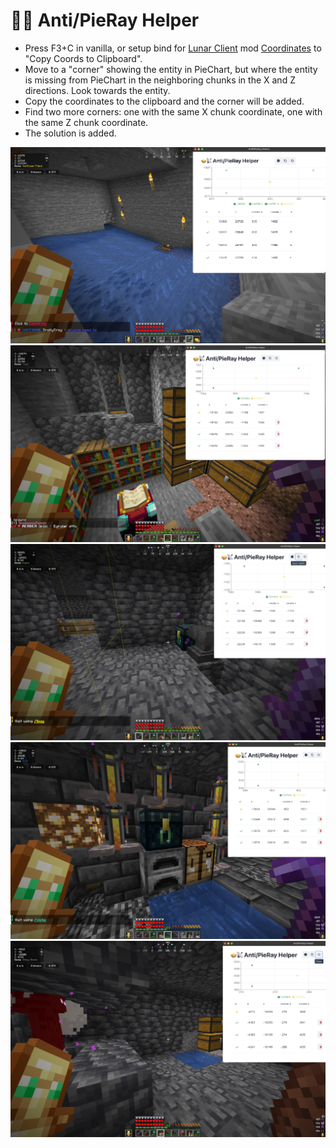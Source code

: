 # 🥧📡 Anti/PieRay Helper

- Press F3+C in vanilla, or setup bind for [Lunar Client](https://www.lunarclient.com/) mod [Coordinates](https://lunarclient.dev/apollo/developers/mods/coordinates) to "Copy Coords to Clipboard".
- Move to a "corner" showing the entity in PieChart, but where the entity is missing from PieChart in the neighboring chunks in the X and Z directions. Look towards the entity.
- Copy the coordinates to the clipboard and the corner will be added.
- Find two more corners: one with the same X chunk coordinate, one with the same Z chunk coordinate.
- The solution is added.

![Test5](images/test5.png?raw=true "Test5")
![Test1](images/test1.png?raw=true "Test1")
![Test2](images/test2.png?raw=true "Test2")
![Test3](images/test3.png?raw=true "Test3")
![Test4](images/test4.png?raw=true "Test4")
